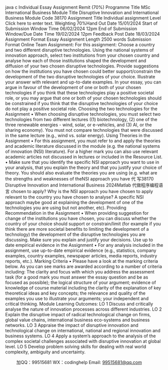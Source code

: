 java c
Individual Essay Assignment Remit (70%) Programme Title MSc International Business Module Title Disruptive Innovation and International Business Module Code 38170 Assignment Title Individual assignment Level Click here to enter text. Weighting 70%Hand Out Date 15/01/2024 Start of Submission Window  Time 06/02/2024 12pm End of Submission Window/Due Date  Time 19/02/2024 12pm Feedback Post Date 18/03/2024 Assignment Format Essay Assignment Length 2500 words Submission Format Online Team 
Assignment: 
For this assignment: Choose a country and two different disruptive technologies. 
Using the national systems of innovation approach, select two institutions from your chosen country and analyse how each of those institutions shaped the development and diffusion of your two chosen disruptive technologies. Provide suggestions on how the institutions you have chosen could better support/constrain the development of the two disruptive technologies of your choice. Illustrate your answer with relevant and up-to-date examples. 
In   your   essay, you   can   argue   in   favour   of   the   development   of   one   or   both   of   your   chosen technologies   if   you   think   that   these   technologies   play   a   positive   societal   role, or you   may argue   that   one   or   both   of   your   chosen   technologies   should   be   constrained   if   you   think   that   the disruptive   technologies   of   your   choice   do   not   play   a   positive   societal   role.
Choosing the two technologies for the Assignment 
•         When choosing disruptive technologies, you must select two technologies from two different lectures ((1) biotechnology, (2) one   of   the   three   renewable   energies   - wind,   solar, or e-vehicles, and (3) AI, or the   sharing   economy). You must   not   compare technologies that were discussed in the same lecture (e.g., wind vs.   solar   energy).
Using Theories in the Assignment 
•         For this assignment, you must refer to and apply the theories and academic 
literature discussed in the module (e.g. the national systems   of   innovation   (NSI)   literature). For a higher mark you can also use relevant academic   articles   not discussed in lectures or included in the Resource   List.
•         Make sure that you identify the specific NSI approach you want to use in your
analysis, that you explain the theory and that you justify your choice of theory.
You should also evaluate the theories you   are using   (e.g. what   are the   strengths   and weaknesses   of   theNSI   approach   you   have 代 写38170 Disruptive Innovation and International Business 2024Matlab
代做程序编程语言  chosen   to   apply? Why   is   the   NSI   approach you have chosen to apply relevant to the country you have chosen to   analyse? A specific   NSI   approach   maybe   good   at   explaining   the   development   of   one   of   the technologies   you   are   using   but   not   another, etc). 
Providing Recommendation in the Assignment 
•         When   providing   suggestion   for   change   of   the   institutions   you   have   chosen, you   can
discuss whether the country of   your choice should support or   constrain/limit   (for example   if   you   think   there   are   more   societal   benefits   to   limiting   the   development   of   a technology) the   development   of   the   disruptive   technologies   you   are   discussing. Make sure   you   explain   and   justify   your   decisions. 
Use up to date empirical evidence in the Assignment 
•         For any analysis included in the assignment, use up-to-date empirical   evidence   (e.g.,   statistics, company examples, country examples, newspaper articles, media reports, industry   reports, etc.).
Marking Criteria 
•         Please have a look at the marking criteria below. As you can   see marks   are   awarded   according to a number of   criteria including: The clarity and   focus with   which   you address the assessment task (for a good mark you must answer the   essay   question   and   be   as   focused   as   possible); the   logical   structure   of   your   argument;   evidence   of knowledge   of   course   material   including   the   clarity   of   the   explanation   of   key theoretical ideas and key concepts; the relevance and quality of   the   examples   you   use to illustrate your arguments; your independent and critical thinking.
Module Learning Outcomes: 
LO   1         Discuss and critically analyse the nature of   innovation processes across   different industries.
LO 2         Explain the disruptive impact of   radical technological change on firms,   global   value
chains, international business eco-systems and business networks.
LO 3       Appraise the   impact   of   disruptive   innovation   and technological   change   on
international, national and regional innovation and business systems.
LO 4       Apply a   system’s   approach   to   the   analysis   of   the   complex   societal   challenges
associated with disruptive innovation at global level.
LO 5         Develop problem solving skills for dealing with real   world   complexity,   ambiguity   and uncertainty.




         
加QQ：99515681  WX：codinghelp  Email: 99515681@qq.com
